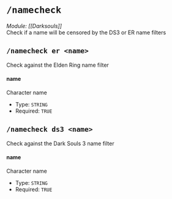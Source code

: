# `/namecheck`
*Module: [[Darksouls]]*<br>
Check if a name will be censored by the DS3 or ER name filters
## `/namecheck er <name>`
Check against the Elden Ring name filter
#### name
Character name
- Type: `STRING`
- Required: `TRUE`
## `/namecheck ds3 <name>`
Check against the Dark Souls 3 name filter
#### name
Character name
- Type: `STRING`
- Required: `TRUE`